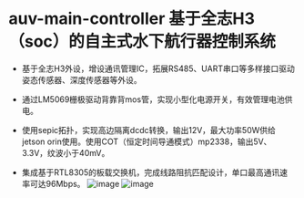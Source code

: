 # auv-main-controller 基于全志H3（soc）的自主式水下航行器控制系统                 

* 基于全志H3外设，增设通讯管理IC，拓展RS485、UART串口等多样接口驱动姿态传感器、深度传感器等外设。

* 通过LM5069栅极驱动背靠背mos管，实现小型化电源开关，有效管理电池供电。


* 使用sepic拓扑，实现高边隔离dcdc转换，输出12V，最大功率50W供给jetson orin使用。使用COT（恒定时间导通模式）mp2338，输出5V、3.3V，纹波小于40mV。

* 集成基于RTL8305的板载交换机，完成线路阻抗匹配设计，单口最高通讯速率可达96Mbps。
![image](https://github.com/user-attachments/assets/cb72f78b-78c3-4565-a4ec-0dced10a80e5)
![image](https://github.com/user-attachments/assets/851f68be-24d5-4075-9d95-7b9299cbbe04)
